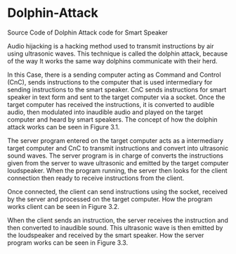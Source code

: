 # Dolphin-Attack
Source Code of Dolphin Attack code for Smart Speaker

Audio hijacking is a hacking method used to
transmit instructions by air using ultrasonic waves. 
This technique is called the dolphin attack, because of the way
It works the same way dolphins communicate with their herd.

In this Case, there is a sending computer acting as Command
and Control (CnC), sends instructions to the computer that is used
intermediary for sending instructions to the smart speaker. CnC sends instructions for
smart speaker in text form and sent to the target computer via a socket.
Once the target computer has received the instructions, it is converted to audible
audio, then modulated into inaudible audio and played on the target computer and
heard by smart speakers. The concept of how the dolphin attack works can be seen
in Figure 3.1.

The server program entered on the target computer acts as a
intermediary target computer and CnC to transmit instructions and convert
into ultrasonic sound waves. The server program is in charge of
converts the instructions given from the server to wave
ultrasonic and emitted by the target computer loudspeaker. When the program
running, the server then looks for the client connection then ready to receive 
instructions from the client. 

Once connected, the client can send instructions using the
socket, received by the server and processed on the target computer. How the program works
client can be seen in Figure 3.2.

When the client sends an instruction, the server receives the instruction and then
converted to inaudible sound. This ultrasonic wave is then emitted
by the loudspeaker and received by the smart speaker. How the server program works can be
seen in Figure 3.3.
